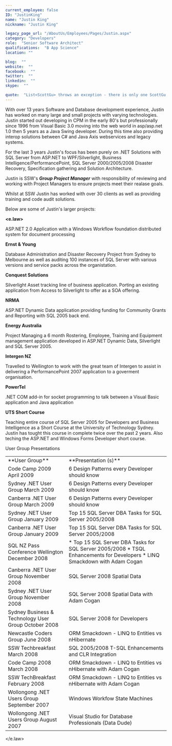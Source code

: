```yaml
---
current_employee: false
ID: "JustinKing"
name: "Justin King"
nickname: "Justin King"

legacy_page_url: "/AboutUs/Employees/Pages/Justin.aspx"
category: "Developers"
role:  "Senior Software Architect"
qualifications:  "B App Science"
location: ""

blog:  ""
website:  ""
facebook:  ""
twitter:  ""
linkedin:  ""
skype:  ""

quote:  "List<ScottGu> throws an exception - there is only one ScottGu!"
---
```


With over 13 years Software and Database development experience, Justin has worked on many large and small projects with varying technologies. Justin started out developing in CPM in the early 80's but professionally since 1996 from Visual Basic 3.0 moving into the web world in asp/asp.net 1.0 then 5 years as a Java Swing developer. During this time also providing interop solutions between C# and Java Axis webservices and legacy systems.

For the last 3 years Justin's focus has been purely on .NET Solutions with SQL Server from ASP.NET to WPF/Silverlight, Business Intelligence/PerformancePoint, SQL Server 2000/2005/2008 Disaster Recovery, Specification gathering and Solution Architecture. 

Justin is SSW's ***Group Project Manager*** with responsibility of reviewing and working with Project Managers to ensure projects meet their realase goals.

Whilst at SSW Justin has worked with over 30 clients as well as providing training and code audit solutions.

Below are some of Justin's larger projects:

**<e.law>**

ASP.NET 2.0 Application with a Windows Workflow foundation distributed system for document processing

**Ernst & Young**

Database Administration and Disaster Recovery Project from Sydney to Melbourne as well as auditing 100 instances of SQL Server with various versions and service packs across the organistation.

**Conquest Solutions**

Silverlight Asset tracking line of business application. Porting an existing application from Access to Silverlight to offer as a SOA offering.

**NRMA**

ASP.NET Dynamic Data application providing funding for Community Grants and Reporting with SQL 2005 back end.

**Energy Australia**

Project Managing a 6 month Rostering, Employee, Training and Equipment management application developed in ASP.NET Dynamic Data, Silverlight and SQL Server 2005. 

**Intergen NZ**

Travelled to Wellington to work with the great team of Intergen to assist in delivering a PerformancePoint 2007 application to a goverment organisation.

**PowerTel**

.NET COM add-in for socket programming to talk between a Visual Basic application and Java application

**UTS Short Course**

Teaching entire course of SQL Server 2005 for Developers and Business Intelligence as a Short Course at the University of Technology Sydney. Justin has tought this course in complete twice over the past 2 years. Also teching the ASP.NET and Windows Forms Developer short course.

User Group Presentations

 <table style="width:100%" summary=""> <tbody> <tr> <td>**User Group**</td> <td>**Presentation (s)**</td></tr> <tr> <td>Code Camp 2009 April 2009</td> <td>6 Design Patterns every Developer should know</td></tr> <tr> <td>Sydney .NET User Group March 2009</td> <td>6 Design Patterns every Developer should know</td></tr> <tr> <td>Canberra .NET User Group March 2009</td> <td>6 Design Patterns every Developer should know</td></tr> <tr> <td>Sydney .NET User Group January 2009</td> <td>Top 15 SQL Server DBA Tasks for SQL Server 2005/2008</td></tr> <tr> <td>Canberra .NET User Group January 2009</td> <td>Top 15 SQL Server DBA Tasks for SQL Server 2005/2008</td></tr> <tr> <td>SQL NZ Pass Conference Wellington December 2008</td> <td> * Top 15 SQL Server DBA Tasks for SQL Server 2005/2008 * TSQL Enhancements for Developers * LINQ Smackdown with Adam Cogan</td></tr> <tr> <td>Canberra .NET User Group November 2008</td> <td>SQL Server 2008 Spatial Data</td></tr> <tr> <td>Sydney .NET User Group November 2008</td> <td>SQL Server 2008 Spatial Data with Adam Cogan</td></tr> <tr> <td>Sydney Business & Technology User Group October 2008</td> <td>SQL Server 2008 for Developers</td></tr> <tr> <td>Newcastle Coders Group June 2008</td> <td>ORM Smackdown - LINQ to Entities vs nHibernate</td></tr> <tr> <td>SSW Techbreakfast March 2008</td> <td>SQL 2005/2008 T-SQL Enhancements and CLR Integration</td></tr> <tr> <td>Code Camp 2008 March 2008</td> <td>ORM Smackdown - LINQ to Entities vs nHibernate with Adam Cogan</td></tr> <tr> <td>SSW TechBreakfast February 2008</td> <td>ORM Smackdown - LINQ to Entities vs nHibernate with Adam Cogan </td></tr> <tr> <td>Wollongong .NET Users Group September 2007</td> <td>Windows Workfow State Machines</td></tr> <tr> <td>Wollongong .NET Users Group August 2007</td> <td>Visual Studio for Database Professionals (Data Dude)</td></tr></tbody></table>

</e.law>